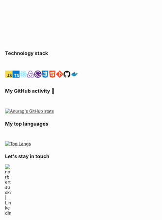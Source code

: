 ![alt text](./assets/hero.gif)

### Technology stack
<br />
<p style='visibility: hidden'></p>
<img align='left' alt='javascript' src='./assets/javascript-original.svg' width='24' height='24'/>
<img align='left' alt='typescript' src='./assets/typescript-plain.svg' width='24' height='24' />
<img align='left' alt='react' src='./assets/react-original.svg' width='24' height='24' />
<img align='left' alt='redux' src='./assets/redux-original.svg' width='24' height='24' />
<img align='left' alt='gatsby' src='./assets/gatsby-plain.svg' width='24' height='24' />
<img align='left' alt='css3' src='./assets/css3-original.svg' width='24' height='24' />
<img align='left' alt='html5' src='./assets/html5-original.svg' width='24' height='24'/>
<img align='left' alt='git' src='./assets/git-original.svg' width='24' height='24' />
<img align='left' alt='github' src='./assets/github-original.svg' width='24' height='24' />
<img align='left' alt='docker' src='./assets/docker-original.svg' width='24' height='24' />
<br />
<br />

### My GitHub activity 🌱
<br />

[![Anurag's GitHub stats](https://github-readme-stats.vercel.app/api?username=artuone83&theme=vue&show_icons=true)](https://github.com/anuraghazra/github-readme-stats)

### My top languages
<br />

[![Top Langs](https://github-readme-stats.vercel.app/api/top-langs/?username=artuone83&theme=vue)](https://github.com/artuone83/github-readme-stats)

### Let's stay in touch

[<img align="left" alt="norbertsuski | LinkedIn" width="22px" src="https://cdn.jsdelivr.net/npm/simple-icons@v3/icons/linkedin.svg" />][linkedin]

[linkedin]: https://linkedin.com/in/artur-woźniak-285a23155
